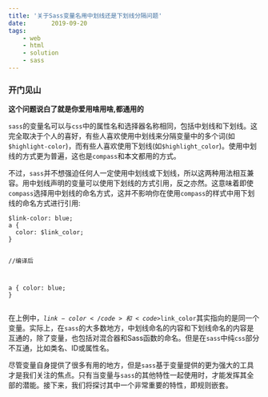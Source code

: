 ```yaml
---
title: '关于Sass变量名用中划线还是下划线分隔问题'
date:       2019-09-20
tags:
	- web
	- html
	- solution
	- sass
---
```


### 开门见山
**这个问题说白了就是你爱用啥用啥,都通用的**


<div class="content-intro view-box "><p></p><p><code>sass</code>的变量名可以与<code>css</code>中的属性名和选择器名称相同，包括中划线和下划线。这完全取决于个人的喜好，有些人喜欢使用中划线来分隔变量中的多个词(如<code>$highlight-color</code>)，而有些人喜欢使用下划线(如<code>$highlight_color</code>)。使用中划线的方式更为普遍，这也是<code>compass</code>和本文都用的方式。</p><p>不过，<code>sass</code>并不想强迫任何人一定使用中划线或下划线，所以这两种用法相互兼容。用中划线声明的变量可以使用下划线的方式引用，反之亦然。这意味着即使<code>compass</code>选择用中划线的命名方式，这并不影响你在使用<code>compass</code>的样式中用下划线的命名方式进行引用:</p><pre><a class="code-copy right0" title="复制到剪切板"><i class="icon-copy"></i></a><code class="hljs php"><span>$link-color</span><span>: blue;</span>
<span>a</span> {
  <span>color</span><span>: <span>$link_color</span>;</span>
}

<span><span class="hljs-comment">//编译后</span></span>

<span>a</span> {
  <span>color</span><span>: blue;</span>
}</code></pre><p>在上例中，<code>$link-color</code>和<code>$link_color</code>其实指向的是同一个变量。实际上，在<code>sass</code>的大多数地方，中划线命名的内容和下划线命名的内容是互通的，除了变量，也包括对混合器和Sass函数的命名。但是在<code>sass</code>中纯<code>css</code>部分不互通，比如类名、ID或属性名。</p><p>尽管变量自身提供了很多有用的地方，但是<code>sass</code>基于变量提供的更为强大的工具才是我们关注的焦点。只有当变量与<code>sass</code>的其他特性一起使用时，才能发挥其全部的潜能。接下来，我们将探讨其中一个非常重要的特性，即规则嵌套。</p><br></div>
